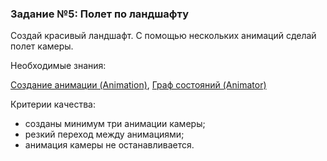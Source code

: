 ### Задание №5: Полет по ландшафту

Создай красивый ландшафт. С помощью нескольких анимаций сделай полет камеры.

Необходимые знания:

[Создание анимации (Animation)](https://github.com/UniumGames/Lessons/blob/master/15/README.md#%D0%A1%D0%BE%D0%B7%D0%B4%D0%B0%D0%BD%D0%B8%D0%B5-%D0%B0%D0%BD%D0%B8%D0%BC%D0%B0%D1%86%D0%B8%D0%B8-animation), [Граф состояний (Animator)](https://github.com/UniumGames/Lessons/blob/master/15/README.md#%D0%93%D1%80%D0%B0%D1%84-%D1%81%D0%BE%D1%81%D1%82%D0%BE%D1%8F%D0%BD%D0%B8%D0%B9-animator)

Критерии качества:

- созданы минимум три анимации камеры;
- резкий переход между анимациями;
- анимация камеры не останавливается.